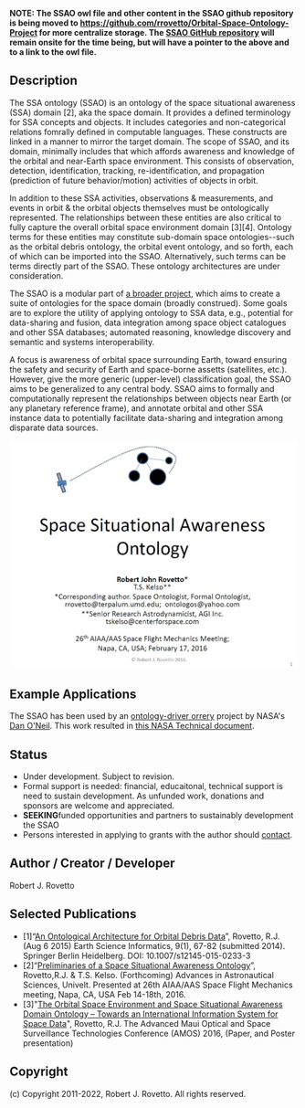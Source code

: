 **NOTE: The SSAO owl file and other content in the SSAO github repository is being moved to https://github.com/rrovetto/Orbital-Space-Ontology-Project for more centralize storage. The [SSAO GitHub repository](https://github.com/rrovetto/space-situational-awareness-domain-ontology) will remain onsite for the time being, but will have a pointer to the above and to a link to the owl file.**

## Description
The SSA ontology (SSAO) is an ontology of the space situational awareness (SSA) domain [2], aka the space domain. It provides a defined terminology for SSA concepts and objects. It includes categories and non-categorical relations fomrally defined in computable languages. These constructs are linked in a manner to mirror the target domain. The scope of SSAO, and its domain, minimally includes that which affords awareness and knowledge of the orbital and near-Earth space environment. This consists of observation, detection, identification, tracking, re-identification, and propagation (prediction of future behavior/motion) activities of objects in orbit. 

In addition to these SSA activities, observations & measurements, and events in orbit & the orbital objects themselves must be ontologically represented. The relationships between these entities are also critical to fully capture the overall orbital space environment domain [3][4]. Ontology terms for these entities may constitute sub-domain space ontologies--such as the orbital debris ontology, the orbital event ontology, and so forth, each of which can be imported into the SSAO. Alternatively, such terms can be terms directly part of the SSAO. These ontology architectures are under consideration. 

The SSAO is a modular part of [a broader project](http://purl.org/space-ontology), which aims to create a suite of ontologies for the space domain (broadly construed). Some goals are to explore the utility of applying ontology to SSA data, e.g., potential for data-sharing and fusion, data integration among space object catalogues and other SSA databases; automated reasoning, knowledge discovery and semantic and systems interoperability.

A focus is awareness of orbital space surrounding Earth, toward ensuring the safety and security of Earth and space-borne assetts (satellites, etc.). However, give the more generic (upper-level) classification goal, the SSAO aims to be generalized to any central body. SSAO aims to formally and computationally represent the relationships between objects near Earth (or any planetary reference frame), and annotate orbital and other SSA instance data to potentially facilitate data-sharing and integration among disparate data sources.

![SSAO PPT presentation slide](https://github.com/rrovetto/space-situational-awareness-domain-ontology/raw/master/images/SSAontology_PPTslide_2016_Rovetto.JPG)

## Example Applications
The SSAO has been used by an [ontology-driver orrery](http://daoneil.github.io/spacemission/OntologyDrivenOrrery/An_Orrery_in_ThreeJS.html) project by NASA's [Dan O'Neil](https://github.com/daoneil/spacemission/tree/master/OntologyDrivenOrrery). This work resulted in [this NASA Technical document](https://ntrs.nasa.gov/citations/20210000030).

## Status
* Under development. Subject to revision. 
* Formal support is needed: financial, educaitonal, technical support is need to sustain development. As unfunded work, donations and sponsors are welcome and appreciated. 
* **SEEKING**funded opportunities and partners to sustainably development the SSAO
* Persons interested in applying to grants with the author should [contact](https://ontospace.wordpress.com/contact).

## Author / Creator / Developer
Robert J. Rovetto

## Selected Publications
* [1]“[An Ontological Architecture for Orbital Debris Data](http://link.springer.com/article/10.1007/s12145-015-0233-3)”, Rovetto, R.J. (Aug 6 2015) Earth Science Informatics, 9(1), 67-82 (submitted 2014). Springer Berlin Heidelberg. DOI: 10.1007/s12145-015-0233-3
* [2]“[Preliminaries of a Space Situational Awareness Ontology](https://arxiv.org/ftp/arxiv/papers/1606/1606.01924.pdf)”, Rovetto,R.J. & T.S. Kelso. (Forthcoming) Advances in Astronautical Sciences, Univelt. Presented at 26th AIAA/AAS Space Flight Mechanics meeting, Napa, CA, USA Feb 14-18th, 2016.
* [3]"[The Orbital Space Environment and Space Situational Awareness Domain Ontology – Towards an International Information System for Space Data](http://www.amostech.com/TechnicalPapers/2016/Poster/Rovetto.pdf)", Rovetto, R.J. The Advanced Maui Optical and Space Surveillance Technologies Conference (AMOS) 2016, (Paper, and Poster presentation)

## Copyright
(c) Copyright 2011-2022, Robert J. Rovetto. All rights reserved.

